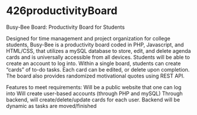 # 426productivityBoard
Busy-Bee Board: Productivity Board for Students

Designed for time management and project organization for college students, Busy-Bee is a productivity board coded in PHP, Javascript, and HTML/CSS, that utilizes a mySQL database to store, edit, and delete agenda cards and is universally accessible from all devices.  Students will be able to create an account to log into. Within a single board, students can create “cards” of to-do tasks. Each card can be edited, or delete upon completion. The board also provides randomized motivational quotes using REST API. 

Features to meet requirements:
Will be a public website that one can log into
Will create user-based accounts (through PHP and mySQL)
Through backend, will create/delete/update cards for each user.
Backend will be dynamic as tasks are moved/finished
